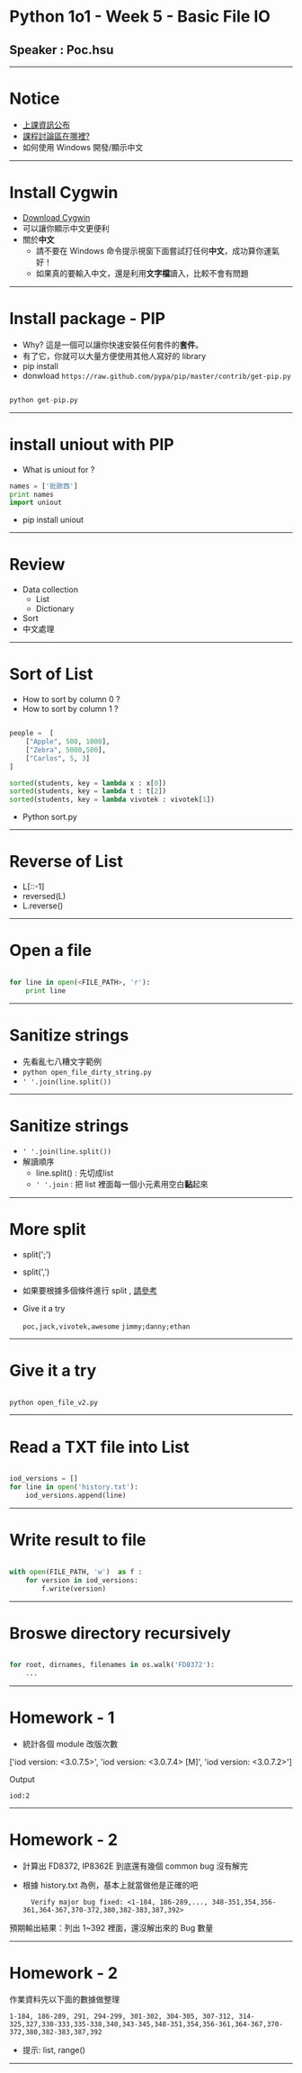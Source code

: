# Python 1o1 - Week 5 - Basic File IO
## Speaker : Poc.hsu
---


# Notice

- [上課資訊公布](http://dqa-dev:1987/poc/python_course/blob/master/announcement.md) 
- [課程討論區在哪裡?](http://cloud-test/) 
- 如何使用 Windows 開發/顯示中文

---

# Install Cygwin
- [Download Cygwin](http://cygwin.com/setup-x86_64.exe)
- 可以讓你顯示中文更便利
- 關於**中文**
	- 請不要在 Windows 命令提示視窗下面嘗試打任何**中文**，成功算你運氣好！
	- 如果真的要輸入中文，還是利用**文字檔**讀入，比較不會有問題
	
---

# Install package - PIP
- Why? 這是一個可以讓你快速安裝任何套件的**套件**。
- 有了它，你就可以大量方便使用其他人寫好的 library
- pip install
- donwload `https://raw.github.com/pypa/pip/master/contrib/get-pip.py`

```python

python get-pip.py
```

---

# install uniout with PIP

- What is uniout for ?

```python
names = ['批歐西']
print names
import uniout
```

- pip install uniout

---

# Review

- Data collection 
	- List
	- Dictionary
- Sort
- 中文處理

---

# Sort of List

- How to sort by column 0 ?
- How to sort by column 1 ?

```python

people =  [
    ["Apple", 500, 1000],
    ["Zebra", 5000,500],
    ["Carlos", 5, 3]
]

sorted(students, key = lambda x : x[0])
sorted(students, key = lambda t : t[2])
sorted(students, key = lambda vivotek : vivotek[1])
```
- Python sort.py

---

# Reverse of List

- L[::-1]
- reversed(L)
- L.reverse()

---




# Open a file

```python

for line in open(<FILE_PATH>, 'r'):
	print line

```

---

# Sanitize strings

- 先看亂七八糟文字範例
- `python open_file_dirty_string.py`
- `' '.join(line.split())`

---

# Sanitize strings

- `' '.join(line.split())`
- 解讀順序
	- line.split() : 先切成list
	- `' '.join` : 把 list 裡面每一個小元素用空白**黏**起來

---

# More split

- split(';')
- split(',')
- 如果要根據多個條件進行 split , [請參考](http://stackoverflow.com/questions/4998629/python-split-string-with-multiple-delimiters)
- Give it a try

	`poc,jack,vivotek,awesome`
	`jimmy;danny;ethan`

---


# Give it a try


```python

python open_file_v2.py
```


---

# Read a TXT file into List


```python

iod_versions = []
for line in open('history.txt'):
	iod_versions.append(line)
```

---

# Write result to file


```python

with open(FILE_PATH, 'w')  as f :
	for version in iod_versions:
		f.write(version)

```

---


# Broswe directory recursively

```python

for root, dirnames, filenames in os.walk('FD8372'):
	...
```

---

# Homework - 1

- 統計各個 module 改版次數

['iod version: <3.0.7.5>',
 'iod version: <3.0.7.4> [M]',
 'iod version: <3.0.7.2>']
 
Output 

	iod:2
	   
---

# Homework - 2

- 計算出 FD8372, IP8362E 到底還有幾個 common bug 沒有解完
- 根據 history.txt 為例，基本上就當做他是正確的吧

		Verify major bug fixed:	<1-184, 186-289,..., 348-351,354,356-361,364-367,370-372,380,382-383,387,392>

預期輸出結果：列出 1~392 裡面，還沒解出來的 Bug 數量

---
		
		
# Homework - 2 

作業資料先以下面的數據做整理

	1-184, 186-289, 291, 294-299, 301-302, 304-305, 307-312, 314-325,327,330-333,335-338,340,343-345,348-351,354,356-361,364-367,370-372,380,382-383,387,392

- 提示: list, range()
 
---

